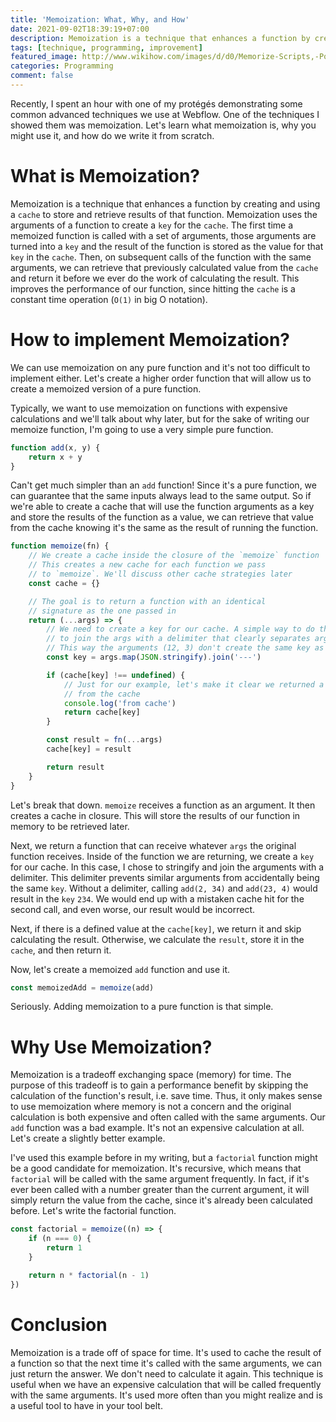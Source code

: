 ```yaml
---
title: 'Memoization: What, Why, and How'
date: 2021-09-02T18:39:19+07:00
description: Memoization is a technique that enhances a function by creating and using a cache to store and retrieve results of that function. Memoization uses the arguments of a function to create a key for the cache.
tags: [technique, programming, improvement]
featured_image: http://www.wikihow.com/images/d/d0/Memorize-Scripts,-Poems,-Verses-Step-17.jpg
categories: Programming
comment: false
---
```


Recently, I spent an hour with one of my protégés demonstrating some common advanced techniques we use at Webflow. One of the techniques I showed them was memoization. Let's learn what memoization is, why you might use it, and how do we write it from scratch.

# What is Memoization?

Memoization is a technique that enhances a function by creating and using a `cache` to store and retrieve results of that function. Memoization uses the arguments of a function to create a `key` for the `cache`. The first time a memoized function is called with a set of arguments, those arguments are turned into a `key` and the result of the function is stored as the value for that `key` in the `cache`. Then, on subsequent calls of the function with the same arguments, we can retrieve that previously calculated value from the `cache` and return it before we ever do the work of calculating the result. This improves the performance of our function, since hitting the `cache` is a constant time operation (`O(1)` in big O notation).

# How to implement Memoization?

We can use memoization on any pure function and it's not too difficult to implement either. Let's create a higher order function that will allow us to create a memoized version of a pure function.

Typically, we want to use memoization on functions with expensive calculations and we'll talk about why later, but for the sake of writing our memoize function, I'm going to use a very simple pure function.

```javascript
function add(x, y) {
	return x + y
}
```

Can't get much simpler than an `add` function! Since it's a pure function, we can guarantee that the same inputs always lead to the same output. So if we're able to create a cache that will use the function arguments as a key and store the results of the function as a value, we can retrieve that value from the cache knowing it's the same as the result of running the function.

```javascript
function memoize(fn) {
	// We create a cache inside the closure of the `memoize` function
	// This creates a new cache for each function we pass
	// to `memoize`. We'll discuss other cache strategies later
	const cache = {}

	// The goal is to return a function with an identical
	// signature as the one passed in
	return (...args) => {
		// We need to create a key for our cache. A simple way to do this is
		// to join the args with a delimiter that clearly separates arguments
		// This way the arguments (12, 3) don't create the same key as (1, 23)
		const key = args.map(JSON.stringify).join('---')

		if (cache[key] !== undefined) {
			// Just for our example, let's make it clear we returned a value
			// from the cache
			console.log('from cache')
			return cache[key]
		}

		const result = fn(...args)
		cache[key] = result

		return result
	}
}
```

Let's break that down. `memoize` receives a function as an argument. It then creates a cache in closure. This will store the results of our function in memory to be retrieved later.

Next, we return a function that can receive whatever `args` the original function receives. Inside of the function we are returning, we create a `key` for our cache. In this case, I chose to stringify and join the arguments with a delimiter. This delimiter prevents similar arguments from accidentally being the same `key`. Without a delimiter, calling `add(2, 34)` and `add(23, 4)` would result in the `key` `234`. We would end up with a mistaken cache hit for the second call, and even worse, our result would be incorrect.

Next, if there is a defined value at the `cache[key]`, we return it and skip calculating the result. Otherwise, we calculate the `result`, store it in the `cache`, and then return it.

Now, let's create a memoized `add` function and use it.

```javascript
const memoizedAdd = memoize(add)
```

Seriously. Adding memoization to a pure function is that simple.

# Why Use Memoization?

Memoization is a tradeoff exchanging space (memory) for time. The purpose of this tradeoff is to gain a performance benefit by skipping the calculation of the function's result, i.e. save time. Thus, it only makes sense to use memoization where memory is not a concern and the original calculation is both expensive and often called with the same arguments. Our `add` function was a bad example. It's not an expensive calculation at all. Let's create a slightly better example.

I've used this example before in my writing, but a `factorial` function might be a good candidate for memoization. It's recursive, which means that `factorial` will be called with the same argument frequently. In fact, if it's ever been called with a number greater than the current argument, it will simply return the value from the cache, since it's already been calculated before. Let's write the factorial function.

```javascript
const factorial = memoize((n) => {
	if (n === 0) {
		return 1
	}

	return n * factorial(n - 1)
})
```

# Conclusion

Memoization is a trade off of space for time. It's used to cache the result of a function so that the next time it's called with the same arguments, we can just return the answer. We don't need to calculate it again. This technique is useful when we have an expensive calculation that will be called frequently with the same arguments. It's used more often than you might realize and is a useful tool to have in your tool belt.
